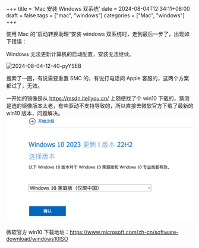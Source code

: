 +++
title = 'Mac 安装 Windows 双系统'
date = 2024-08-04T12:34:11+08:00
draft = false
tags = ["mac", "windows"]
categories = ["Mac", "windows"]
+++


使用 Mac 的”启动转换助理“安装 windows 双系统时，走到最后一步了，出现如下错误：

Windows 无法更新计算机的启动配置，安装无法继续。

![2024-08-04-12-40-pyYSEB](https://raw.githubusercontent.com/zzkrix/blog-images/main/assets/2024-08-04-12-40-pyYSEB.png)

搜索了一圈，有说需要重置 SMC 的，有说打电话问 Apple 客服的，这两个方案都试了，无效。

一开始的镜像是从 <https://msdn.itellyou.cn/> 上随便找了个 win10 下载的，猜测是选的镜像版本太老，有些驱动不支持导致的，所以直接去微软官方下载了最新的 win10 版本，问题解决。
![2024-08-04-12-57-bkHJ7q](https://raw.githubusercontent.com/zzkrix/blog-images/main/assets/2024-08-04-12-57-bkHJ7q.png)

微软官方 win10 下载地址：<https://www.microsoft.com/zh-cn/software-download/windows10ISO>
